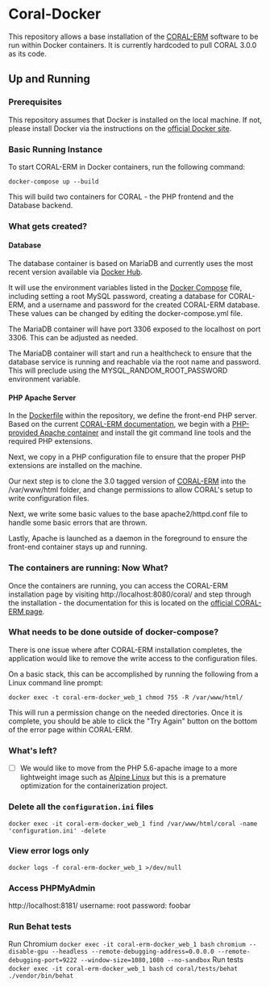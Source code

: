 # Coral-Docker

This repository allows a base installation of the [CORAL-ERM](https://github.com/coral-erm/coral) software to be run within Docker containers. It is currently hardcoded to pull CORAL 3.0.0 as its code.

## Up and Running

### Prerequisites
 This repository assumes that Docker is installed on the local machine. If not, please install Docker via the instructions on the [official Docker site](https://docs.docker.com/v17.09/engine/installation/).

### Basic Running Instance
 To start CORAL-ERM in Docker containers, run the following command:

 `docker-compose up --build`

 This will build two containers for CORAL - the PHP frontend and the Database backend.

### What gets created?

#### Database

 The database container is based on MariaDB and currently uses the most recent version available via [Docker Hub](https://hub.docker.com/_/mariadb/).

 It will use the environment variables listed in the [Docker Compose](docker-compose.yml) file, including setting a root MySQL password, creating a database for CORAL-ERM, and a username and password for the created CORAL-ERM database. These values can be changed by editing the docker-compose.yml file.

 The MariaDB container will have port 3306 exposed to the localhost on port 3306. This can be adjusted as needed.

 The MariaDB container will start and run a healthcheck to ensure that the database service is running and reachable via the root name and password. This will preclude using the MYSQL_RANDOM_ROOT_PASSWORD environment variable.

#### PHP Apache Server
 In the [Dockerfile](docker/Dockerfile) within the repository, we define the front-end PHP server. Based on the current [CORAL-ERM documentation](http://docs.coral-erm.org/en/latest/install.html), we begin with a [PHP-provided Apache container](https://hub.docker.com/_/php/) and install the git command line tools and the required PHP extensions.

 Next, we copy in a PHP configuration file to ensure that the proper PHP extensions are installed on the machine.

 Our next step is to clone the 3.0 tagged version of [CORAL-ERM](https://github.com/coral-erm/coral/tree/v3.0.0) into the /var/www/html folder, and change permissions to allow CORAL's setup to write configuration files.

 Next, we write some basic values to the base apache2/httpd.conf file to handle some basic errors that are thrown.

 Lastly, Apache is launched as a daemon in the foreground to ensure the front-end container stays up and running.

### The containers are running: Now What?

 Once the containers are running, you can access the CORAL-ERM installation page by visiting http://localhost:8080/coral/ and step through the installation - the documentation for this is located on the [official CORAL-ERM page](http://docs.coral-erm.org/en/latest/install.html).

### What needs to be done outside of docker-compose?

There is one issue where after CORAL-ERM installation completes, the application would like to remove the write access to the configuration files.

 On a basic stack, this can be accomplished by running the following from a Linux command line prompt:

  `docker exec -t coral-erm-docker_web_1 chmod 755 -R /var/www/html/`

 This will run a permission change on the needed directories. Once it is complete, you should be able to click the "Try Again" button on the bottom of the error page within CORAL-ERM.

### What's left?

  - [ ] We would like to move from the PHP 5.6-apache image to a more lightweight image such as [Alpine Linux](https://hub.docker.com/_/alpine/) but this is a premature optimization for the containerization project.

### Delete all the `configuration.ini` files
  `docker exec -it coral-erm-docker_web_1 find /var/www/html/coral -name 'configuration.ini' -delete`

### View error logs only
  `docker logs -f coral-erm-docker_web_1 >/dev/null`

### Access PHPMyAdmin
http://localhost:8181/
username: root
password: foobar

### Run Behat tests
Run Chromium
  `docker exec -it coral-erm-docker_web_1 bash`
  `chromium --disable-gpu --headless --remote-debugging-address=0.0.0.0 --remote-debugging-port=9222 --window-size=1080,1080 --no-sandbox`
Run tests
  `docker exec -it coral-erm-docker_web_1 bash`
  `cd coral/tests/behat`
  `./vendor/bin/behat`
